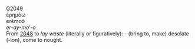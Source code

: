 <body>
  <p>G2049<br>  ἐρημόω  <br> erēmoō  <br><i>er-ay-mo‘-o </i><br>From <a href="g2048.htm">2048</a>  to <i>lay</i> <i>waste</i> (literally or figuratively): - (bring to, make) desolate (-ion), come to nought.<br></p>
 </body>